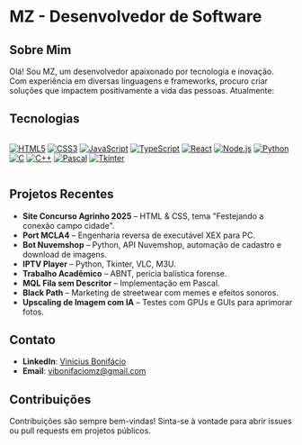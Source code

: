 # MZ - Desenvolvedor de Software

## Sobre Mim

Olá! Sou MZ, um desenvolvedor apaixonado por tecnologia e inovação. Com experiência em diversas linguagens e frameworks, procuro criar soluções que impactem positivamente a vida das pessoas. Atualmente:

## Tecnologias

<div style="display: flex; flex-wrap: wrap; gap: 8px;">

[![HTML5](https://img.shields.io/badge/-HTML5-E34F26?style=flat&logo=html5&logoColor=white)](https://developer.mozilla.org/en-US/docs/Web/Guide/HTML/HTML5)
[![CSS3](https://img.shields.io/badge/-CSS3-1572B6?style=flat&logo=css3&logoColor=white)](https://developer.mozilla.org/en-US/docs/Web/CSS)
[![JavaScript](https://img.shields.io/badge/-JavaScript-F7DF1E?style=flat&logo=javascript&logoColor=black)](https://developer.mozilla.org/en-US/docs/Web/JavaScript)
[![TypeScript](https://img.shields.io/badge/-TypeScript-3178C6?style=flat&logo=typescript&logoColor=white)](https://www.typescriptlang.org/)
[![React](https://img.shields.io/badge/-React-61DAFB?style=flat&logo=react&logoColor=white)](https://reactjs.org/)
[![Node.js](https://img.shields.io/badge/-Node.js-339933?style=flat&logo=node.js&logoColor=white)](https://nodejs.org/)
[![Python](https://img.shields.io/badge/-Python-14354C?style=for-the-badge&logo=python&logoColor=white)](https://www.python.org/)
[![C](https://img.shields.io/badge/-C-A8B9CC?style=flat&logo=c&logoColor=white)](https://en.wikipedia.org/wiki/C_(programming_language))
[![C++](https://img.shields.io/badge/-C++-00599C?style=flat&logo=cplusplus&logoColor=white)](https://en.wikipedia.org/wiki/C%2B%2B)
[![Pascal](https://img.shields.io/badge/-Pascal-FF0000?style=flat&logo=pascal&logoColor=white)](https://en.wikipedia.org/wiki/Pascal_(programming_language))
[![Tkinter](https://img.shields.io/badge/-Tkinter-FFCC00?style=flat&logo=python&logoColor=white)](https://docs.python.org/3/library/tkinter.html)

</div>

## Projetos Recentes

- **Site Concurso Agrinho 2025** – HTML & CSS, tema "Festejando a conexão campo cidade".
- **Port MCLA4** – Engenharia reversa de executável XEX para PC.
- **Bot Nuvemshop** – Python, API Nuvemshop, automação de cadastro e download de imagens.
- **IPTV Player** – Python, Tkinter, VLC, M3U.
- **Trabalho Acadêmico** – ABNT, perícia balística forense.
- **MQL Fila sem Descritor** – Implementação em Pascal.
- **Black Path** – Marketing de streetwear com memes e efeitos sonoros.
- **Upscaling de Imagem com IA** – Testes com GPUs e GUIs para aprimorar fotos.

## Contato

- **LinkedIn**: [Vinicius Bonifácio](https://www.linkedin.com/in/mzzvxm)
- **Email**: vibonifaciomz@gmail.com

## Contribuições

Contribuições são sempre bem-vindas! Sinta-se à vontade para abrir issues ou pull requests em projetos públicos.

